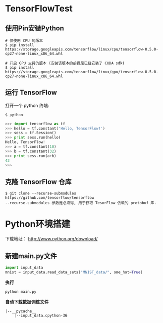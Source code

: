 # TensorFlowTest

## 使用Pin安装Python
```
# 仅使用 CPU 的版本
$ pip install https://storage.googleapis.com/tensorflow/linux/cpu/tensorflow-0.5.0-cp27-none-linux_x86_64.whl

# 开启 GPU 支持的版本 (安装该版本的前提是已经安装了 CUDA sdk)
$ pip install https://storage.googleapis.com/tensorflow/linux/gpu/tensorflow-0.5.0-cp27-none-linux_x86_64.whl
```
## 运行 TensorFlow

打开一个 python 终端:
```python
$ python

>>> import tensorflow as tf
>>> hello = tf.constant('Hello, TensorFlow!')
>>> sess = tf.Session()
>>> print sess.run(hello)
Hello, TensorFlow!
>>> a = tf.constant(10)
>>> b = tf.constant(32)
>>> print sess.run(a+b)
42
>>>
```
## 克隆 TensorFlow 仓库
```
$ git clone --recurse-submodules https://github.com/tensorflow/tensorflow
--recurse-submodules 参数是必须得, 用于获取 TesorFlow 依赖的 protobuf 库.
```
# Python环境搭建
下载地址： http://www.python.org/download/

## 新建main.py文件
```python
import input_data
mnist = input_data.read_data_sets("MNIST_data/", one_hot=True)
```
**执行**
```python
python main.py
```
**自动下载数据训练文件**
```
|--__pycache__
    |--input_data.cpython-36
```
